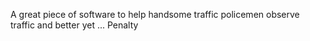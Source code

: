 A great piece of software to help handsome traffic policemen observe traffic and better yet ... Penalty
